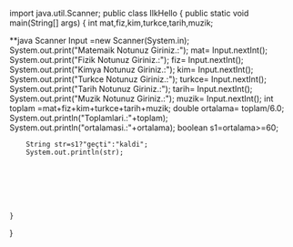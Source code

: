 import java.util.Scanner;
public class IlkHello {
    public static void main(String[] args) {
        int mat,fiz,kim,turkce,tarih,muzik;


**java
        Scanner Input =new Scanner(System.in);
        System.out.print("Matemaik Notunuz Giriniz.:");
        mat= Input.nextInt();
        System.out.print("Fizik Notunuz Giriniz.:");
        fiz= Input.nextInt();
        System.out.print("Kimya Notunuz Giriniz.:");
        kim= Input.nextInt();
        System.out.print("Turkce Notunuz Giriniz.:");
        turkce= Input.nextInt();
        System.out.print("Tarih Notunuz Giriniz.:");
        tarih= Input.nextInt();
        System.out.print("Muzik Notunuz Giriniz.:");
        muzik= Input.nextInt();
        int toplam =mat+fiz+kim+turkce+tarih+muzik;
        double ortalama= toplam/6.0;
        System.out.println("Toplamlari.:"+toplam);
        System.out.println("ortalamasi.:"+ortalama);
        boolean s1=ortalama>=60;

        String str=s1?"geçti":"kaldi";
        System.out.println(str);







    }
}
